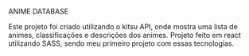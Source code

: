 ANIME DATABASE

Este projeto foi criado utilizando o kitsu API, onde mostra uma lista de animes, classificações e descrições dos animes. Projeto
feito em react utilizando SASS, sendo meu primeiro projeto com essas tecnologias.
